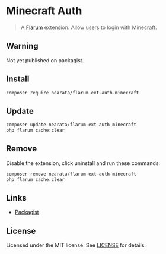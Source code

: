# Minecraft Auth

> A [Flarum](http://flarum.org) extension. Allow users to login with Minecraft.

## Warning

Not yet published on packagist.

## Install

```sh
composer require nearata/flarum-ext-auth-minecraft
```

## Update

```sh
composer update nearata/flarum-ext-auth-minecraft
php flarum cache:clear
```

## Remove

Disable the extension, click uninstall and run these commands:

```sh
composer remove nearata/flarum-ext-auth-minecraft
php flarum cache:clear
```

## Links

- [Packagist](https://packagist.org/packages/nearata/flarum-ext-auth-minecraft)

## License

Licensed under the MIT license. See [LICENSE](LICENSE) for details.
